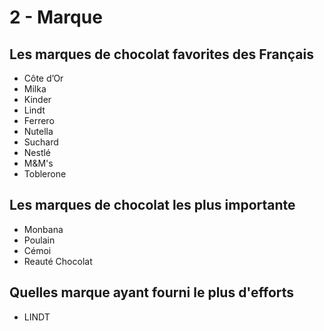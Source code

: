 # 2 - Marque

## Les marques de chocolat favorites des Français

* Côte d’Or
* Milka
* Kinder
* Lindt
* Ferrero
* Nutella
* Suchard
* Nestlé
* M&M's
* Toblerone
 ## Les marques de chocolat les plus importante

* Monbana
* Poulain
* Cémoi 
* Reauté Chocolat 

## Quelles marque ayant fourni le plus d'efforts
* LINDT
